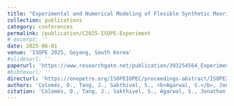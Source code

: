 ```yaml
---
title: "Experimental and Numerical Modeling of Flexible Synthetic Mooring Lines for Floating Structures"
collection: publications
category: conferences
permalink: /publication/C2025-ISOPE-Experiment
# excerpt: '' 
date: 2025-06-01
venue: 'ISOPE 2025, Goyang, South Korea'
#slidesurl: ''
paperurl: 'https://www.researchgate.net/publication/393254564_Experimental_and_Numerical_Modeling_of_Flexible_Synthetic_Mooring_Lines_for_Floating_Structures'
#bibtexurl: ''
directurl: 'https://onepetro.org/ISOPEIOPEC/proceedings-abstract/ISOPE25/ISOPE25/ISOPE-I-25-246/713425'
authors: 'Colomés, O., Tang, J., Sakthivel, S., <b>Agarwal, S.</b>, Jonathan, K., Gómez, S.S.'
citation: 'Colomés, O., Tang, J., Sakthivel, S., Agarwal, S., Jonathan, K., Gómez, S.S., 2025. Experimental and Numerical Modeling of Flexible Synthetic Mooring Lines for Floating Structures, in: The 35th International Ocean and Polar Engineering Conference, International Ocean and Polar Engineering Conference. Presented at the ISOPE 2025, Goyang, South Korea, p. ISOPE-I-25-246.'
---
```


